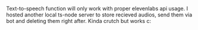 Text-to-speech function will only work with proper elevenlabs api usage.
  I hosted another local ts-node server to store recieved audios, send them via bot and deleting them right after. Kinda crutch but works c:
